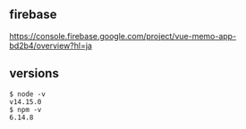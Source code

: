 ## firebase
https://console.firebase.google.com/project/vue-memo-app-bd2b4/overview?hl=ja

## versions

```
$ node -v
v14.15.0
$ npm -v
6.14.8
```